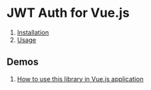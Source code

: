 # JWT Auth for Vue.js

1. [Installation](docs/installation.md)
2. [Usage](docs/usage.md)

## Demos

1. [How to use this library in Vue.js application](https://github.com/mspiderv/vuejwtauth-demo-vue)
